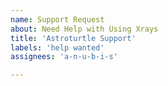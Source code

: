 ```yaml
---
name: Support Request
about: Need Help with Using Xrays
title: 'Astroturtle Support'
labels: 'help wanted'
assignees: 'a-n-u-b-i-s'

---
```

